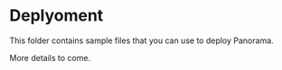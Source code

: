 # Deplyoment
This folder contains sample files that you can use to deploy Panorama.

More details to come.